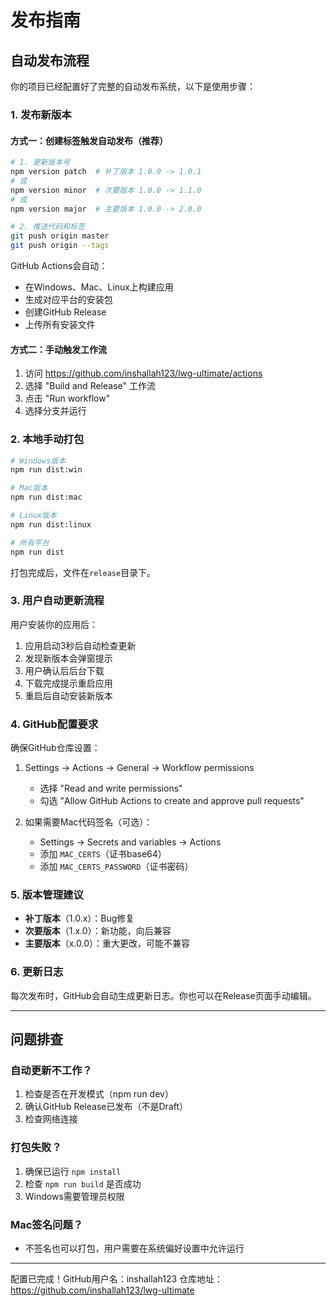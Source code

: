 # 发布指南

## 自动发布流程

你的项目已经配置好了完整的自动发布系统，以下是使用步骤：

### 1. 发布新版本

#### 方式一：创建标签触发自动发布（推荐）
```bash
# 1. 更新版本号
npm version patch  # 补丁版本 1.0.0 -> 1.0.1
# 或
npm version minor  # 次要版本 1.0.0 -> 1.1.0
# 或
npm version major  # 主要版本 1.0.0 -> 2.0.0

# 2. 推送代码和标签
git push origin master
git push origin --tags
```

GitHub Actions会自动：
- 在Windows、Mac、Linux上构建应用
- 生成对应平台的安装包
- 创建GitHub Release
- 上传所有安装文件

#### 方式二：手动触发工作流
1. 访问 https://github.com/inshallah123/lwg-ultimate/actions
2. 选择 "Build and Release" 工作流
3. 点击 "Run workflow"
4. 选择分支并运行

### 2. 本地手动打包

```bash
# Windows版本
npm run dist:win

# Mac版本
npm run dist:mac  

# Linux版本
npm run dist:linux

# 所有平台
npm run dist
```

打包完成后，文件在`release`目录下。

### 3. 用户自动更新流程

用户安装你的应用后：
1. 应用启动3秒后自动检查更新
2. 发现新版本会弹窗提示
3. 用户确认后后台下载
4. 下载完成提示重启应用
5. 重启后自动安装新版本

### 4. GitHub配置要求

确保GitHub仓库设置：
1. Settings -> Actions -> General -> Workflow permissions
   - 选择 "Read and write permissions"
   - 勾选 "Allow GitHub Actions to create and approve pull requests"

2. 如果需要Mac代码签名（可选）：
   - Settings -> Secrets and variables -> Actions
   - 添加 `MAC_CERTS`（证书base64）
   - 添加 `MAC_CERTS_PASSWORD`（证书密码）

### 5. 版本管理建议

- **补丁版本**（1.0.x）：Bug修复
- **次要版本**（1.x.0）：新功能，向后兼容
- **主要版本**（x.0.0）：重大更改，可能不兼容

### 6. 更新日志

每次发布时，GitHub会自动生成更新日志。你也可以在Release页面手动编辑。

---

## 问题排查

### 自动更新不工作？
1. 检查是否在开发模式（npm run dev）
2. 确认GitHub Release已发布（不是Draft）
3. 检查网络连接

### 打包失败？
1. 确保已运行 `npm install`
2. 检查 `npm run build` 是否成功
3. Windows需要管理员权限

### Mac签名问题？
- 不签名也可以打包，用户需要在系统偏好设置中允许运行

---

配置已完成！GitHub用户名：inshallah123
仓库地址：https://github.com/inshallah123/lwg-ultimate